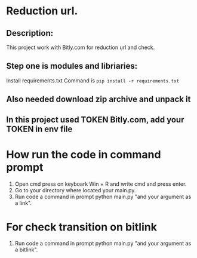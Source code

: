 # Reduction url.

## Description:
This project work with Bitly.com for reduction url and check.

## Step one is modules and libriaries:
Install requirements.txt
Command is ```pip install -r requirements.txt```

## Also needed download zip archive and unpack it

## In this project used TOKEN Bitly.com, add your TOKEN in env file


# How run the code in command prompt
1. Open cmd press on keyboark Win + R and write cmd and press enter.
2. Go to your directory where located your main.py.
3. Run code a command in prompt python main.py "and your argument as a link".

# For check transition on bitlink
1. Run code a command in prompt python main.py "and your argument as a bitlink".

